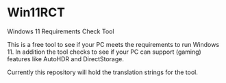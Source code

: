 # Win11RCT
Windows 11 Requirements Check Tool

This is a free tool to see if your PC meets the requirements to run Windows 11. 
In addition the tool checks to see if your PC can support (gaming) features like AutoHDR and DirectStorage.

Currently this repository will hold the translation strings for the tool.
